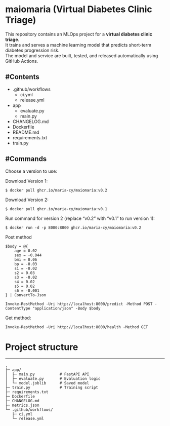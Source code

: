# maiomaria (Virtual Diabetes Clinic Triage)

This repository contains an MLOps project for a **virtual diabetes clinic triage**.  
It trains and serves a machine learning model that predicts short-term diabetes progression risk.  
The model and service are built, tested, and released automatically using GitHub Actions.

#Contents
---
- .github/workflows
    - ci.yml
    - release.yml 
- app
    - evaluate.py 
    - main.py 
- CHANGELOG.md
- Dockerfile
- README.md
- requirements.txt
- train.py

#Commands
---
Choose a version to use:

Download Version 1:
```
$ docker pull ghcr.io/maria-cy/maiomaria:v0.2
```
Download Version 2:
```
$ docker pull ghcr.io/maria-cy/maiomaria:v0.1
```

Run command for version 2 (replace “v0.2” with “v0.1” to run version 1):
```
$ docker run -d -p 8000:8000 ghcr.io/maria-cy/maiomaria:v0.2
```

Post method
```
$body = @{
    age = 0.02
    sex = -0.044
    bmi = 0.06
    bp = -0.03
    s1 = -0.02
    s2 = 0.03
    s3 = -0.02
    s4 = 0.02
    s5 = 0.02
    s6 = -0.001
} | ConvertTo-Json

Invoke-RestMethod -Uri http://localhost:8000/predict -Method POST -ContentType "application/json" -Body $body
```

Get method:
```
Invoke-RestMethod -Uri http://localhost:8000/health -Method GET
```



# Project structure
---
```
.
├─ app/
│  ├─ main.py           # FastAPI API
│  ├─ evaluate.py       # Evaluation logic
│  └─ model.joblib      # Saved model
├─ train.py             # Training script
├─ requirements.txt
├─ Dockerfile
├─ CHANGELOG.md
├─ metrics.json
└─ .github/workflows/
   ├─ ci.yml
   └─ release.yml
```

